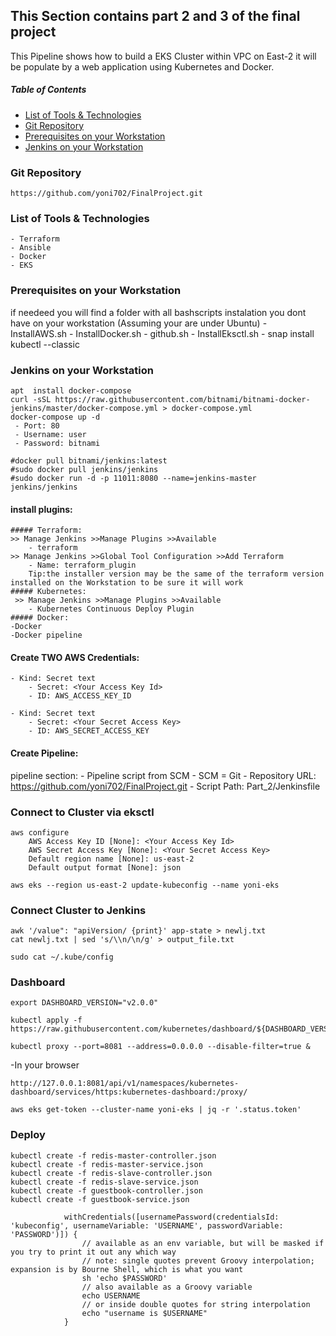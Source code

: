 ## This Section contains part 2 and 3 of the final project
This Pipeline shows how to build a EKS Cluster within VPC on East-2 
it will be populate by a web application using Kubernetes and Docker. 

##### Table of Contents
 * [List of Tools & Technologies](#Technologies)
 * [Git Repository](#Git)
 * [Prerequisites on your Workstation](#Prerequisites)
 * [Jenkins on your Workstation](#Jenkins)

 ### Git Repository <a id="Git"></a>
    https://github.com/yoni702/FinalProject.git


 ### List of Tools & Technologies <a id="Technologies"></a>
    - Terraform
    - Ansible
    - Docker
    - EKS
    


 ### Prerequisites on your Workstation <a id="Prerequisites"></a> 
 if needeed you  will find a folder with all bashscripts instalation you dont have on your workstation (Assuming your are under Ubuntu) 
    - InstallAWS.sh 
    - InstallDocker.sh
    - github.sh
    - InstallEksctl.sh
    - snap install kubectl --classic


### Jenkins on your Workstation <a id="Jenkins"></a>
    apt  install docker-compose
    curl -sSL https://raw.githubusercontent.com/bitnami/bitnami-docker-jenkins/master/docker-compose.yml > docker-compose.yml
    docker-compose up -d
     - Port: 80
     - Username: user
     - Password: bitnami
    
    #docker pull bitnami/jenkins:latest
    #sudo docker pull jenkins/jenkins
    #sudo docker run -d -p 11011:8080 --name=jenkins-master jenkins/jenkins

#### install plugins:
    ##### Terraform:
    >> Manage Jenkins >>Manage Plugins >>Available
        - terraform
    >> Manage Jenkins >>Global Tool Configuration >>Add Terraform
        - Name: terraform_plugin
        Tip:the installer version may be the same of the terraform version installed on the Workstation to be sure it will work
    ##### Kubernetes:
     >> Manage Jenkins >>Manage Plugins >>Available
        - Kubernetes Continuous Deploy Plugin
    ##### Docker:
    -Docker
    -Docker pipeline

#### Create TWO AWS Credentials:

    - Kind: Secret text
        - Secret: <Your Access Key Id>
        - ID: AWS_ACCESS_KEY_ID
    
    - Kind: Secret text
        - Secret: <Your Secret Access Key>
        - ID: AWS_SECRET_ACCESS_KEY
    
   

#### Create Pipeline:
 pipeline section:
    - Pipeline script from SCM
    - SCM =  Git
    - Repository URL: https://github.com/yoni702/FinalProject.git
    - Script Path: Part_2/Jenkinsfile

### Connect to Cluster via eksctl
```
aws configure
    AWS Access Key ID [None]: <Your Access Key Id>
    AWS Secret Access Key [None]: <Your Secret Access Key>
    Default region name [None]: us-east-2
    Default output format [None]: json
```

```
aws eks --region us-east-2 update-kubeconfig --name yoni-eks
```

### Connect Cluster to Jenkins
```
awk '/value": "apiVersion/ {print}' app-state > newlj.txt
cat newlj.txt | sed 's/\\n/\n/g' > output_file.txt

sudo cat ~/.kube/config
```


### Dashboard
```
export DASHBOARD_VERSION="v2.0.0"

kubectl apply -f https://raw.githubusercontent.com/kubernetes/dashboard/${DASHBOARD_VERSION}/aio/deploy/recommended.yaml
```

```
kubectl proxy --port=8081 --address=0.0.0.0 --disable-filter=true &

```
-In your browser
```
http://127.0.0.1:8081/api/v1/namespaces/kubernetes-dashboard/services/https:kubernetes-dashboard:/proxy/

```

```
aws eks get-token --cluster-name yoni-eks | jq -r '.status.token'
```


### Deploy
```
kubectl create -f redis-master-controller.json
kubectl create -f redis-master-service.json
kubectl create -f redis-slave-controller.json
kubectl create -f redis-slave-service.json
kubectl create -f guestbook-controller.json
kubectl create -f guestbook-service.json
```




                withCredentials([usernamePassword(credentialsId: 'kubeconfig', usernameVariable: 'USERNAME', passwordVariable: 'PASSWORD')]) {
                    // available as an env variable, but will be masked if you try to print it out any which way
                    // note: single quotes prevent Groovy interpolation; expansion is by Bourne Shell, which is what you want
                    sh 'echo $PASSWORD'
                    // also available as a Groovy variable
                    echo USERNAME
                    // or inside double quotes for string interpolation
                    echo "username is $USERNAME"
                }